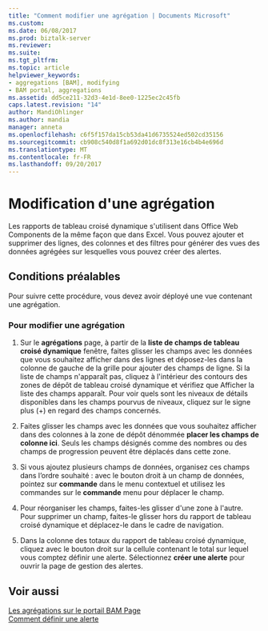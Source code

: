 ```yaml
---
title: "Comment modifier une agrégation | Documents Microsoft"
ms.custom: 
ms.date: 06/08/2017
ms.prod: biztalk-server
ms.reviewer: 
ms.suite: 
ms.tgt_pltfrm: 
ms.topic: article
helpviewer_keywords:
- aggregations [BAM], modifying
- BAM portal, aggregations
ms.assetid: dd5ce211-32d3-4e1d-8ee0-1225ec2c45fb
caps.latest.revision: "14"
author: MandiOhlinger
ms.author: mandia
manager: anneta
ms.openlocfilehash: c6f5f157da15cb53da41d6735524ed502cd35156
ms.sourcegitcommit: cb908c540d8f1a692d01dc8f313e16cb4b4e696d
ms.translationtype: MT
ms.contentlocale: fr-FR
ms.lasthandoff: 09/20/2017
---
```

# <a name="how-to-modify-an-aggregation"></a>Modification d'une agrégation
Les rapports de tableau croisé dynamique s'utilisent dans Office Web Components de la même façon que dans Excel. Vous pouvez ajouter et supprimer des lignes, des colonnes et des filtres pour générer des vues des données agrégées sur lesquelles vous pouvez créer des alertes.  
  
## <a name="prerequisites"></a>Conditions préalables  
 Pour suivre cette procédure, vous devez avoir déployé une vue contenant une agrégation.  
  
### <a name="to-modify-an-aggregation"></a>Pour modifier une agrégation  
  
1.  Sur le **agrégations** page, à partir de la **liste de champs de tableau croisé dynamique** fenêtre, faites glisser les champs avec les données que vous souhaitez afficher dans des lignes et déposez-les dans la colonne de gauche de la grille pour ajouter des champs de ligne. Si la liste de champs n'apparaît pas, cliquez à l'intérieur des contours des zones de dépôt de tableau croisé dynamique et vérifiez que Afficher la liste des champs apparaît. Pour voir quels sont les niveaux de détails disponibles dans les champs pourvus de niveaux, cliquez sur le signe plus (+) en regard des champs concernés.  
  
2.  Faites glisser les champs avec les données que vous souhaitez afficher dans des colonnes à la zone de dépôt dénommée **placer les champs de colonne ici**. Seuls les champs désignés comme des nombres ou des champs de progression peuvent être déplacés dans cette zone.  
  
3.  Si vous ajoutez plusieurs champs de données, organisez ces champs dans l’ordre souhaité : avec le bouton droit à un champ de données, pointez sur **commande** dans le menu contextuel et utilisez les commandes sur le **commande** menu pour déplacer le champ.  
  
4.  Pour réorganiser les champs, faites-les glisser d'une zone à l'autre. Pour supprimer un champ, faites-le glisser hors du rapport de tableau croisé dynamique et déplacez-le dans le cadre de navigation.  
  
5.  Dans la colonne des totaux du rapport de tableau croisé dynamique, cliquez avec le bouton droit sur la cellule contenant le total sur lequel vous comptez définir une alerte. Sélectionnez **créer une alerte** pour ouvrir la page de gestion des alertes.  
  
## <a name="see-also"></a>Voir aussi  
 [Les agrégations sur le portail BAM Page](../core/aggregations-on-the-bam-portal-page.md)   
 [Comment définir une alerte](../core/how-to-set-an-alert.md)